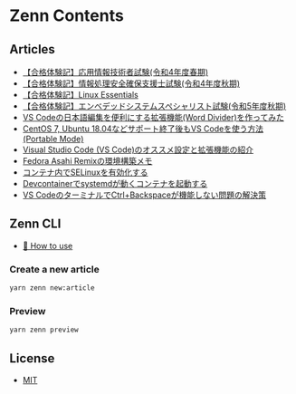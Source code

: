 # Zenn Contents

## Articles

- [【合格体験記】応用情報技術者試験(令和4年度春期)](./articles/f46a6591bd61d5.md)
- [【合格体験記】情報処理安全確保支援士試験(令和4年度秋期)](./articles/04571a2eff65f2.md)
- [【合格体験記】Linux Essentials](./articles/2232997bc9e4ae.md)
- [【合格体験記】エンベデッドシステムスペシャリスト試験(令和5年度秋期)](./articles/7cef0f351a7017.md)
- [VS Codeの日本語編集を便利にする拡張機能(Word Divider)を作ってみた](./articles/b7ed8c09633003.md)
- [CentOS 7, Ubuntu 18.04などサポート終了後もVS Codeを使う方法(Portable Mode)](./articles/97f1e3757220da.md)
- [Visual Studio Code (VS Code)のオススメ設定と拡張機能の紹介](./articles/1577b6dc5ab7d9.md)
- [Fedora Asahi Remixの環境構築メモ](./articles/0a40777e2ec840.md)
- [コンテナ内でSELinuxを有効化する](./articles/807a8ec4ef47c9.md)
- [Devcontainerでsystemdが動くコンテナを起動する](./articles/9e8a4ce455ac44.md)
- [VS CodeのターミナルでCtrl+Backspaceが機能しない問題の解決策](./articles/b7ed8c09633003.md)

## Zenn CLI

- [📘 How to use](https://zenn.dev/zenn/articles/zenn-cli-guide)

### Create a new article

```bash
yarn zenn new:article
```

### Preview

```bash
yarn zenn preview
```

## License

- [MIT](./LICENSE)
